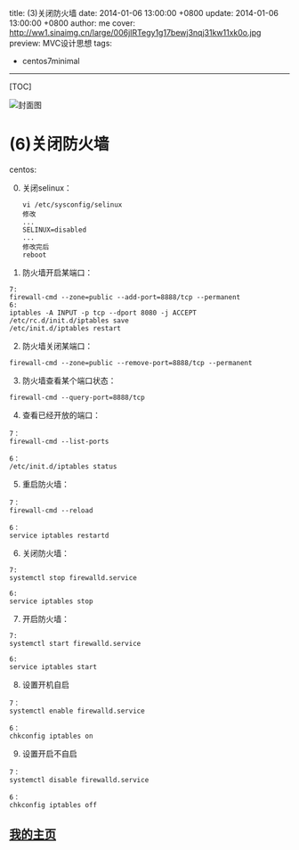 title:  (3)关闭防火墙
date: 2014-01-06 13:00:00 +0800
update: 2014-01-06 13:00:00 +0800
author: me
cover: http://ww1.sinaimg.cn/large/006jIRTegy1g17bewj3nqj31kw11xk0o.jpg
preview:  MVC设计思想
tags:

  -  centos7minimal

---



[TOC]

![封面图]()

# (6)关闭防火墙

centos:

0. 关闭selinux：

   ```shell
   vi /etc/sysconfig/selinux
   修改
   ...
   SELINUX=disabled
   ...
   修改完后
   reboot
   ```

   

1. 防火墙开启某端口：

```
7:
firewall-cmd --zone=public --add-port=8888/tcp --permanent
6:
iptables -A INPUT -p tcp --dport 8080 -j ACCEPT 
/etc/rc.d/init.d/iptables save
/etc/init.d/iptables restart
```
2. 防火墙关闭某端口：

```
firewall-cmd --zone=public --remove-port=8888/tcp --permanent
```
3. 防火墙查看某个端口状态：

```
firewall-cmd --query-port=8888/tcp
```
4. 查看已经开放的端口：

```
7：
firewall-cmd --list-ports  

6：
/etc/init.d/iptables status
```
5. 重启防火墙：

```
7：
firewall-cmd --reload

6：
service iptables restartd
```
6. 关闭防火墙：

```shell
7:
systemctl stop firewalld.service

6:
service iptables stop
```
7. 开启防火墙：

```shell
7:
systemctl start firewalld.service

6:
service iptables start
```
8. 设置开机自启

```
7：
systemctl enable firewalld.service

6：
chkconfig iptables on
```
9. 设置开启不自启

```
7：
systemctl disable firewalld.service

6：
chkconfig iptables off
```

## [我的主页](https://suveng.github.io/blog/)



